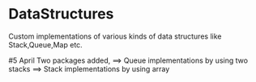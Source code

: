 # DataStructures
Custom implementations of various kinds of data structures like Stack,Queue,Map etc.

#5 April
Two packages added, 
==> Queue implementations by using two stacks 
==> Stack implementations by using array
